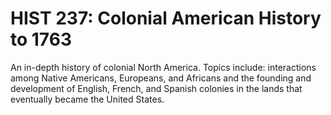 # HIST 237: Colonial American History to 1763

An in-depth history of colonial North America. Topics include: interactions among Native Americans, Europeans, and Africans and the founding and development of English, French, and Spanish colonies in the lands that eventually became the United States.